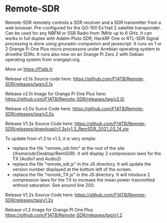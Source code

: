 # Remote-SDR
Remote-SDR remotely controls a SDR receiver and a SDR transmitter from a web browser. Pre-configured for the QO-100 Es'Hail 2 satellite transponder. Can be used for any NBFM or SSB Radio from 1MHz up to 6 GHz. It can works in full duplex with Adalm-Pluto SDR, HackRF One or RTL-SDR
Signal processing is done using gnuradio-companion and javascript. It runs on 1 or 2 Orange Pi One Plus micro processors under Armbian operating system to drivethe SDRs. It runs also now on an Orange Pi Zero 2 with Debian operating system from orangepi.org.

More on https://f1atb.fr

Release v2.1s Source code here:
https://github.com/F1ATB/Remote-SDR/releases/tag/v2.1s

Release v2.0i Image for Orange Pi One Plus here:
https://github.com/F1ATB/Remote-SDR/releases/tag/v2.0i

Release v2.0s Surce Code here;
https://github.com/F1ATB/Remote-SDR/releases/tag/v2.0s

Release V1.3s Source Code here:
https://github.com/F1ATB/Remote-SDR/releases/download/v1.3s/v1.3_RemSDR_2021_03_14.zip

To update from v1.2 to v1.3, it is very simple:
- replace the file "remote_sdr.htm" at the root of the site (/home/sdr/Desktop/RemSDR). It will display 2 compression laws for the TX (Audio1 and Audio2)
- replace the file "remote_sdr.js" in the JS directory. It will update the version number displayed at the bottom left of the screen.
- replace the file "remote_TX.js" in the JS directory. It will intoduce 2 compression laws for the TX to increase the mean power trasnmitted without saturation. See around line 200.

Release V1.2s Source Code here:
https://github.com/F1ATB/Remote-SDR/releases/tag/v1.2s

Release v1.2 Image for Orange PI One Plus 
https://github.com/F1ATB/Remote-SDR/releases/tag/v1.2

